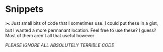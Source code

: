 # Snippets
✂️ Just small bits of code that I sometimes use. I could put these in a gist, but I wanted a more permanant location. Feel free to use these? I guess? Most of them aren't all that useful however

*PLEASE IGNORE ALL ABSOLUTELY TERRIBLE CODE*
